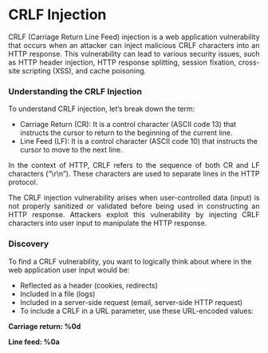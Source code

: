 # CRLF Injection

<p align="justify">CRLF (Carriage Return Line Feed) injection is a web application vulnerability that occurs when an attacker can inject malicious CRLF characters into an HTTP response. This vulnerability can lead to various security issues, such as HTTP header injection, HTTP response splitting, session fixation, cross-site scripting (XSS), and cache poisoning.</p>

### Understanding the CRLF Injection
To understand CRLF injection, let’s break down the term:

* Carriage Return (CR): It is a control character (ASCII code 13) that instructs the cursor to return to the beginning of the current line.
* Line Feed (LF): It is a control character (ASCII code 10) that instructs the cursor to move to the next line.

<p align="justify"> In the context of HTTP, CRLF refers to the sequence of both CR and LF characters (“\r\n”). These characters are used to separate lines in the HTTP protocol.</p>

<p align="justify"> The CRLF injection vulnerability arises when user-controlled data (input) is not properly sanitized or validated before being used in constructing an HTTP response. Attackers exploit this vulnerability by injecting CRLF characters into user input to manipulate the HTTP response.</p>

### Discovery

To find a CRLF vulnerability, you want to logically think about where in the web application user input would be:

* Reflected as a header (cookies, redirects)
* Included in a file (logs)
* Included in a server-side request (email, server-side HTTP request)
* To include a CRLF in a URL parameter, use these URL-encoded values:

<b> Carriage return: %0d </b>

<b> Line feed: %0a </b>
